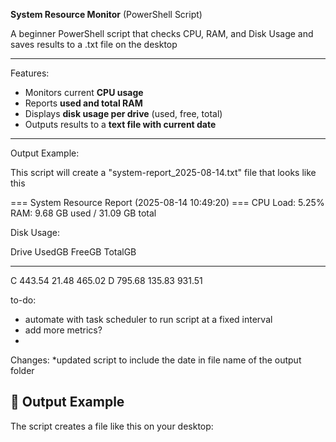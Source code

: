 **System Resource Monitor** (PowerShell Script)

A beginner PowerShell script that checks CPU, RAM, and Disk Usage and saves results to a .txt file on the desktop

---

Features:

- Monitors current **CPU usage**
- Reports **used and total RAM**
- Displays **disk usage per drive** (used, free, total)
- Outputs results to a **text file with current date**

---

Output Example:

This script will create a "system-report_2025-08-14.txt" file that looks like this 

=== System Resource Report (2025-08-14 10:49:20) ===
CPU Load: 5.25%
RAM: 9.68 GB used / 31.09 GB total

Disk Usage:

Drive UsedGB FreeGB TotalGB
----- ------ ------ -------
C     443.54  21.48  465.02
D     795.68 135.83  931.51















to-do:
- automate with task scheduler to run script at a fixed interval
- add more metrics?
- 

Changes:
*updated script to include the date in file name of the output folder



## 📂 Output Example

The script creates a file like this on your desktop:

